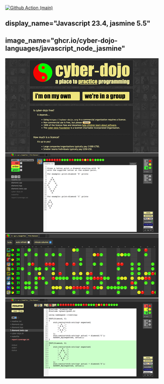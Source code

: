 [![Github Action (main)](https://github.com/cyber-dojo-languages/javascript-jasmine/actions/workflows/main.yml/badge.svg)](https://github.com/cyber-dojo-languages/javascript-jasmine/actions)

## display_name="Javascript 23.4, jasmine 5.5"
## image_name="ghcr.io/cyber-dojo-languages/javascript_node_jasmine"

![cyber-dojo.org home page](https://github.com/cyber-dojo/cyber-dojo/blob/master/shared/home_page_snapshot.png)

